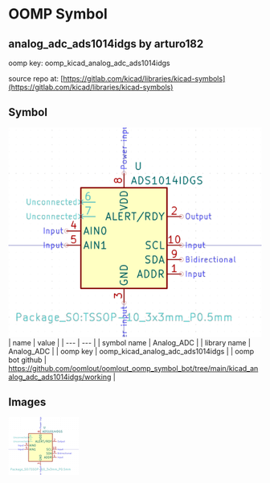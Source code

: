 # OOMP Symbol  
## analog_adc_ads1014idgs  by arturo182  
  
oomp key: oomp_kicad_analog_adc_ads1014idgs  
  
source repo at: [https://gitlab.com/kicad/libraries/kicad-symbols](https://gitlab.com/kicad/libraries/kicad-symbols)  
## Symbol  
  
[![working.png](working_600.png)](working.png)  
| name | value | 
| --- | --- | 
| symbol name | Analog_ADC | 
| library name | Analog_ADC | 
| oomp key | oomp_kicad_analog_adc_ads1014idgs | 
| oomp bot github | https://github.com/oomlout/oomlout_oomp_symbol_bot/tree/main/kicad_analog_adc_ads1014idgs/working | 
## Images  
  
[![working.png](working_140.png)](working.png)  
